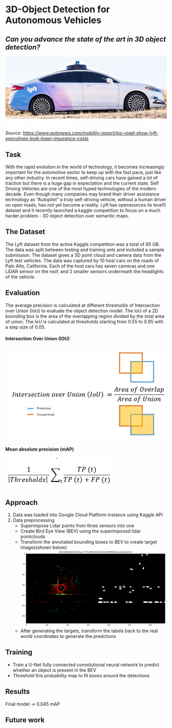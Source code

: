# 3D-Object Detection for Autonomous Vehicles 
## *Can you advance the state of the art in 3D object detection?*
![Image description](lyft.jpeg) <br />

*Source: https://www.autonews.com/mobility-report/ipo-road-show-lyft-executives-look-lower-insurance-costs*

## Task 
With the rapid evolution in the world of technology, it becomes increasingly important for the automotive sector to keep up with the fast pace, just like any other industry. In recent times, self-driving cars have gained a lot of traction but there is a huge gap in expectation and the current state. Self Driving Vehicles are one of the most hyped technologies of the modern decade. Even though many companies may brand their driver assistance technology as “Autopilot” a truly self-driving vehicle, without a human driver on open roads, has not yet become a reality. Lyft has opensources its level5 dataset and it recently launched a kaggle competition to focus on a much harder problem - 3D object detection over semantic maps. 

## The Dataset
The Lyft dataset from the active Kaggle competition was a total of 85 GB. The data was split between testing and training sets and included a sample submission. The dataset gives a 3D point cloud and camera data from the Lyft test vehicles. The data was captured by 10 host cars on the roads of Palo Alto, California. Each of the host cars has seven cameras and one LiDAR sensor on the roof, and 2 smaller sensors underneath the headlights of the vehicle.

## Evaluation

The average precision is calculated at different thresholds of Intersection over Union (IoU) to evaluate the object detection model. The IoU of a 2D bounding box is the area of the overlapping region divided by the total area of union. The IoU is calculated at thresholds starting from 0.55 to 0.95 with a step size of 0.05.

#### Intersection Over Union (IOU) 

![Image description](iou.png) <br />

#### Mean absolute precision (mAP) 

   ![Image description](map.png) <br />


## Approach

1) Data was loaded into Google Cloud Platform instance using Kaggle API
2) Data preprocessing
   - Superimpose Lidar points from three sensors into one
   - Create Bird Eye View (BEV) using the superimposed lidar pointclouds 
   - Transform the annotated bounding boxes to BEV to create target images(shown below)
    ![Image description](preprocessing_2.png) <br />
   - After generating the targets, transform the labels back to the real world coordinates to generate the predctions 

## Training

- Train a U-Net fully connected convolutional neural network to predict whether an object is present in the BEV 
- Threshold this probability map to fit boxes around the detections 

## Results 

Final model -> 0.045 mAP 

## Future work 

